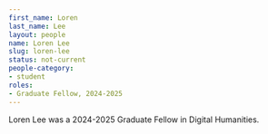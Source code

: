 ```yaml
---
first_name: Loren
last_name: Lee
layout: people
name: Loren Lee
slug: loren-lee
status: not-current
people-category:
- student
roles:
- Graduate Fellow, 2024-2025 
---
```

Loren Lee was a 2024-2025 Graduate Fellow in Digital Humanities.
